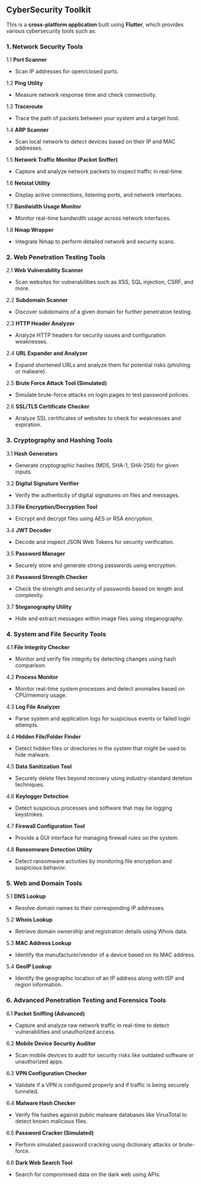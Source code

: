 ## **CyberSecurity Toolkit**

This is a **cross-platform application** built using **Flutter**, which provides various cybersecurity tools such as:



### **1. Network Security Tools**

1.1 **Port Scanner**

   - Scan IP addresses for open/closed ports.

1.2 **Ping Utility**

   - Measure network response time and check connectivity.

1.3 **Traceroute**

   - Trace the path of packets between your system and a target host.

1.4 **ARP Scanner**

   - Scan local network to detect devices based on their IP and MAC addresses.

1.5 **Network Traffic Monitor (Packet Sniffer)**

   - Capture and analyze network packets to inspect traffic in real-time.

1.6 **Netstat Utility**

   - Display active connections, listening ports, and network interfaces.

1.7 **Bandwidth Usage Monitor**

   - Monitor real-time bandwidth usage across network interfaces.

1.8 **Nmap Wrapper**

   - Integrate Nmap to perform detailed network and security scans.



### **2. Web Penetration Testing Tools**

2.1 **Web Vulnerability Scanner**

   - Scan websites for vulnerabilities such as XSS, SQL injection, CSRF, and more.

2.2 **Subdomain Scanner**

   - Discover subdomains of a given domain for further penetration testing.

2.3 **HTTP Header Analyzer**

   - Analyze HTTP headers for security issues and configuration weaknesses.

2.4 **URL Expander and Analyzer**

   - Expand shortened URLs and analyze them for potential risks (phishing or malware).

2.5 **Brute Force Attack Tool (Simulated)**

   - Simulate brute-force attacks on login pages to test password policies.

2.6 **SSL/TLS Certificate Checker**

   - Analyze SSL certificates of websites to check for weaknesses and expiration.



### **3. Cryptography and Hashing Tools**

3.1 **Hash Generators**

   - Generate cryptographic hashes (MD5, SHA-1, SHA-256) for given inputs.

3.2 **Digital Signature Verifier**

   - Verify the authenticity of digital signatures on files and messages.

3.3 **File Encryption/Decryption Tool**

   - Encrypt and decrypt files using AES or RSA encryption.

3.4 **JWT Decoder**

   - Decode and inspect JSON Web Tokens for security verification.

3.5 **Password Manager**

   - Securely store and generate strong passwords using encryption.

3.6 **Password Strength Checker**

   - Check the strength and security of passwords based on length and complexity.

3.7 **Steganography Utility**

   - Hide and extract messages within image files using steganography.



### **4. System and File Security Tools**

4.1 **File Integrity Checker**

   - Monitor and verify file integrity by detecting changes using hash comparison.

4.2 **Process Monitor**

   - Monitor real-time system processes and detect anomalies based on CPU/memory usage.

4.3 **Log File Analyzer**

   - Parse system and application logs for suspicious events or failed login attempts.

4.4 **Hidden File/Folder Finder**

   - Detect hidden files or directories in the system that might be used to hide malware.

4.5 **Data Sanitization Tool**

   - Securely delete files beyond recovery using industry-standard deletion techniques.

4.6 **Keylogger Detection**

   - Detect suspicious processes and software that may be logging keystrokes.

4.7 **Firewall Configuration Tool**

   - Provide a GUI interface for managing firewall rules on the system.

4.8 **Ransomware Detection Utility**

   - Detect ransomware activities by monitoring file encryption and suspicious behavior.



### **5. Web and Domain Tools**

5.1 **DNS Lookup**

   - Resolve domain names to their corresponding IP addresses.

5.2 **Whois Lookup**

   - Retrieve domain ownership and registration details using Whois data.

5.3 **MAC Address Lookup**

   - Identify the manufacturer/vendor of a device based on its MAC address.

5.4 **GeoIP Lookup**

   - Identify the geographic location of an IP address along with ISP and region information.



### **6. Advanced Penetration Testing and Forensics Tools**

6.1 **Packet Sniffing (Advanced)**

   - Capture and analyze raw network traffic in real-time to detect vulnerabilities and unauthorized access.

6.2 **Mobile Device Security Auditor**

   - Scan mobile devices to audit for security risks like outdated software or unauthorized apps.

6.3 **VPN Configuration Checker**

   - Validate if a VPN is configured properly and if traffic is being securely tunneled.

6.4 **Malware Hash Checker**

   - Verify file hashes against public malware databases like VirusTotal to detect known malicious files.

6.5 **Password Cracker (Simulated)**

   - Perform simulated password cracking using dictionary attacks or brute-force.

6.6 **Dark Web Search Tool**

   - Search for compromised data on the dark web using APIs.